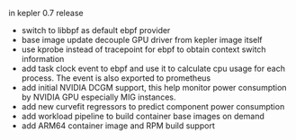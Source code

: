 in kepler 0.7 release

- switch to libbpf as default ebpf provider
- base image update decouple GPU driver from kepler image itself
- use kprobe instead of tracepoint for ebpf to obtain context switch information
- add task clock event to ebpf and use it to calculate cpu usage for each
  process. The event is also exported to prometheus
- add initial NVIDIA DCGM support, this help monitor power consumption by NVIDIA
  GPU especially MIG instances.
- add new curvefit regressors to predict component power consumption
- add workload pipeline to build container base images on demand
- add ARM64 container image and RPM build support

